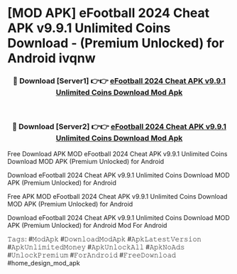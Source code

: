 # [MOD APK] eFootball 2024 Cheat APK v9.9.1 Unlimited Coins Download - (Premium Unlocked) for Android ivqnw



<div align="center">
<h3>🔴 Download [Server1] 👉👉 <a href="https://momento.my/?title=eFootball_2024_Cheat_APK_v9.9.1_Unlimited_Coins_Download">eFootball 2024 Cheat APK v9.9.1 Unlimited Coins Download Mod Apk</a></h3><br>

<h3>🔴 Download [Server2] 👉👉 <a href="https://momento.my/?title=eFootball_2024_Cheat_APK_v9.9.1_Unlimited_Coins_Download">eFootball 2024 Cheat APK v9.9.1 Unlimited Coins Download Mod Apk</a></h3>
</div>



Free Download APK MOD eFootball 2024 Cheat APK v9.9.1 Unlimited Coins Download MOD APK (Premium Unlocked) for Android

Download eFootball 2024 Cheat APK v9.9.1 Unlimited Coins Download MOD APK (Premium Unlocked) for Android

Free APK MOD eFootball 2024 Cheat APK v9.9.1 Unlimited Coins Download MOD APK (Premium Unlocked) for Android

Download eFootball 2024 Cheat APK v9.9.1 Unlimited Coins Download MOD APK (Premium Unlocked) for Android Mod For Android

𝚃𝚊𝚐𝚜: #𝙼𝚘𝚍𝙰𝚙𝚔 #𝙳𝚘𝚠𝚗𝚕𝚘𝚊𝚍𝙼𝚘𝚍𝙰𝚙𝚔 #𝙰𝚙𝚔𝙻𝚊𝚝𝚎𝚜𝚝𝚅𝚎𝚛𝚜𝚒𝚘𝚗 #𝙰𝚙𝚔𝚄𝚗𝚕𝚒𝚖𝚒𝚝𝚎𝚍𝙼𝚘𝚗𝚎𝚢 #𝙰𝚙𝚔𝚄𝚗𝚕𝚘𝚌𝚔𝙰𝚕𝚕 #𝙰𝚙𝚔𝙽𝚘𝙰𝚍𝚜 #𝚄𝚗𝚕𝚘𝚌𝚔𝙿𝚛𝚎𝚖𝚒𝚞𝚖 #𝙵𝚘𝚛𝙰𝚗𝚍𝚛𝚘𝚒𝚍 #𝙵𝚛𝚎𝚎𝙳𝚘𝚠𝚗𝚕𝚘𝚊𝚍 #home_design_mod_apk
